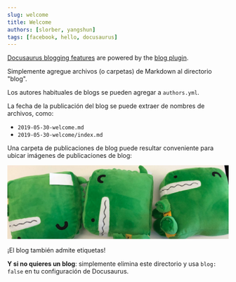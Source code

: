 ```yaml
---
slug: welcome
title: Welcome
authors: [slorber, yangshun]
tags: [facebook, hello, docusaurus]
---
```


[Docusaurus blogging features](https://docusaurus.io/docs/blog) are powered by the [blog plugin](https://docusaurus.io/docs/api/plugins/@docusaurus/plugin-content-blog).

Simplemente agregue archivos (o carpetas) de Markdown al directorio "blog".

Los autores habituales de blogs se pueden agregar a `authors.yml`.

La fecha de la publicación del blog se puede extraer de nombres de archivos, como:

- `2019-05-30-welcome.md`
- `2019-05-30-welcome/index.md`

Una carpeta de publicaciones de blog puede resultar conveniente para ubicar imágenes de publicaciones de blog:

![Docusaurus Peluche](./docusaurus-plushie-banner.jpeg)

¡El blog también admite etiquetas!

**Y si no quieres un blog**: simplemente elimina este directorio y usa `blog: false` en tu configuración de Docusaurus.
